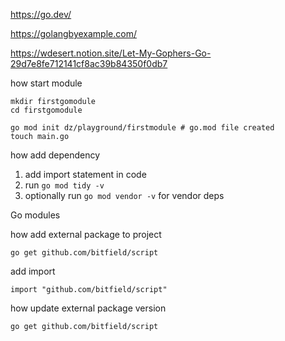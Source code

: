 
https://go.dev/


https://golangbyexample.com/

https://wdesert.notion.site/Let-My-Gophers-Go-29d7e8fe712141cf8ac39b84350f0db7





how start module

```
mkdir firstgomodule
cd firstgomodule

go mod init dz/playground/firstmodule # go.mod file created
touch main.go
```

how add dependency
1. add import statement in code
2. run ```go mod tidy -v```
3. optionally run ```go mod vendor -v``` for vendor deps



Go modules


how add external package to project

```
go get github.com/bitfield/script
```
add import
```
import "github.com/bitfield/script"
```

how update external package version
```
go get github.com/bitfield/script
```
